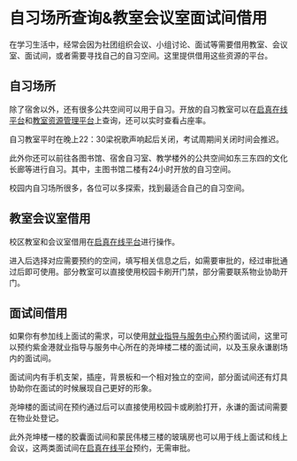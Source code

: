 # 自习场所查询&教室会议室面试间借用

在学习生活中，经常会因为社团组织会议、小组讨论、面试等需要借用教室、会议室、面试间，或者需要寻找自己的自习空间。这里提供借用这些资源的平台。

## 自习场所

除了宿舍以外，还有很多公共空间可以用于自习。开放的自习教室可以在[启真在线平台](https://qzonline.zju.edu.cn/)和[教室资源管理平台](http://jxzygl.zju.edu.cn/zypt/teacher/classThings)上查询，还可以实时查看占座率。

自习教室平时在晚上22：30梁祝歌声响起后关闭，考试周期间关闭时间会推迟。

此外你还可以前往各图书馆、宿舍自习室、教学楼外的公共空间如东三东四的文化长廊等进行自习。其中，主图书馆二楼有24小时开放的自习空间。

校园内自习场所很多，各位可以多探索，找到最适合自己的自习空间。

## 教室会议室借用

校区教室和会议室借用在[启真在线平台](https://qzonline.zju.edu.cn/)进行操作。

进入后选择对应需要预约的空间，填写相关信息之后，如需要审批的，经过审批通过后即可使用。部分教室可以直接使用校园卡刷开门禁，部分需要联系物业协助开门。

## 面试间借用

如果你有参加线上面试的需求，可以使用[就业指导与服务中心](https://www.career.zju.edu.cn/)预约面试间，这里可以预约紫金港就业指导与服务中心所在的尧坤楼二楼的面试间，以及玉泉永谦剧场内的面试间。

面试间内有手机支架，插座，背景板和一个相对独立的空间，部分面试间还有灯具协助你在面试的时候展现自己更好的形象。

尧坤楼的面试间在预约通过后可以直接使用校园卡或刷脸打开，永谦的面试间需要在物业处登记。

此外尧坤楼一楼的胶囊面试间和蒙民伟楼三楼的玻璃房也可以用于线上面试和线上会议，这两类面试间在[启真在线平台](https://qzonline.zju.edu.cn/)预约，无需审批。

